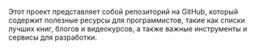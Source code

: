 Этот проект представляет собой репозиторий на GitHub, который содержит полезные ресурсы для программистов, такие как списки лучших книг, блогов и видеокурсов, а также важные инструменты и сервисы для разработки.
